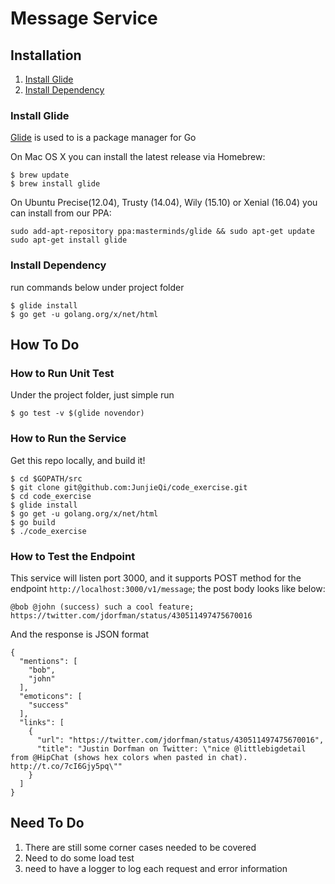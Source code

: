 # Message Service


## Installation
1. [Install Glide](#install-glide)
2. [Install Dependency](#install-dependency)

### Install Glide

[Glide](https://github.com/Masterminds/glide) is used to is a package manager for Go

On Mac OS X you can install the latest release via Homebrew:
~~~
$ brew update
$ brew install glide
~~~

On Ubuntu Precise(12.04), Trusty (14.04), Wily (15.10) or Xenial (16.04) you can install from our PPA:
~~~
sudo add-apt-repository ppa:masterminds/glide && sudo apt-get update
sudo apt-get install glide
~~~

### Install Dependency
run commands below under project folder
~~~
$ glide install
$ go get -u golang.org/x/net/html
~~~

## How To Do

### How to Run Unit Test
Under the project folder, just simple run 
~~~
$ go test -v $(glide novendor)
~~~

### How to Run the Service

Get this repo locally, and build it!
~~~
$ cd $GOPATH/src
$ git clone git@github.com:JunjieQi/code_exercise.git
$ cd code_exercise
$ glide install
$ go get -u golang.org/x/net/html
$ go build
$ ./code_exercise
~~~

### How to Test the Endpoint
This service will listen port 3000, and it supports POST method for the endpoint `http://localhost:3000/v1/message`;
the post body looks like below:
~~~
@bob @john (success) such a cool feature; https://twitter.com/jdorfman/status/430511497475670016
~~~
And the response is JSON format
~~~
{
  "mentions": [
    "bob",
    "john"
  ],
  "emoticons": [
    "success"
  ],
  "links": [
    {
      "url": "https://twitter.com/jdorfman/status/430511497475670016",
      "title": "Justin Dorfman on Twitter: \"nice @littlebigdetail from @HipChat (shows hex colors when pasted in chat). http://t.co/7cI6Gjy5pq\""
    }
  ]
}
~~~

## Need To Do
1. There are still some corner cases needed to be covered
2. Need to do some load test
3. need to have a logger to log each request and error information
